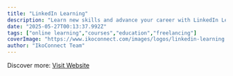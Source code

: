 ```yaml
---
title: "LinkedIn Learning"
description: "Learn new skills and advance your career with LinkedIn Learning—the world’s largest online learning platform."
date: "2025-05-27T00:13:37.992Z"
tags: ["online learning","courses","education","freelancing"]
coverImage: "https://www.ikoconnect.com/images/logos/linkedin-learning.png"
author: "IkoConnect Team"
---
```


Discover more: [Visit Website](https://www.linkedin.com/learning/)
